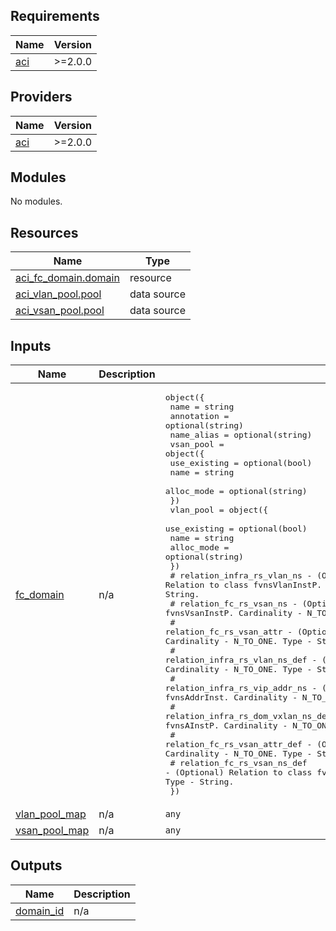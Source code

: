 <!-- BEGIN_TF_DOCS -->
## Requirements

| Name | Version |
|------|---------|
| <a name="requirement_aci"></a> [aci](#requirement\_aci) | >=2.0.0 |

## Providers

| Name | Version |
|------|---------|
| <a name="provider_aci"></a> [aci](#provider\_aci) | >=2.0.0 |

## Modules

No modules.

## Resources

| Name | Type |
|------|------|
| [aci_fc_domain.domain](https://registry.terraform.io/providers/CiscoDevNet/aci/latest/docs/resources/fc_domain) | resource |
| [aci_vlan_pool.pool](https://registry.terraform.io/providers/CiscoDevNet/aci/latest/docs/data-sources/vlan_pool) | data source |
| [aci_vsan_pool.pool](https://registry.terraform.io/providers/CiscoDevNet/aci/latest/docs/data-sources/vsan_pool) | data source |

## Inputs

| Name | Description | Type | Default | Required |
|------|-------------|------|---------|:--------:|
| <a name="input_fc_domain"></a> [fc\_domain](#input\_fc\_domain) | n/a | <pre>object({<br>    name       = string<br>    annotation = optional(string)<br>    name_alias = optional(string)<br>    vsan_pool  = object({<br>      use_existing  = optional(bool)<br>      name          = string<br>      alloc_mode    = optional(string)<br>    })<br>    vlan_pool  = object({<br>      use_existing  = optional(bool)<br>      name          = string<br>      alloc_mode    = optional(string)<br>    })<br>    # relation_infra_rs_vlan_ns - (Optional) Relation to class fvnsVlanInstP. Cardinality - N_TO_ONE. Type - String.<br>    # relation_fc_rs_vsan_ns - (Optional) Relation to class fvnsVsanInstP. Cardinality - N_TO_ONE. Type - String.<br>    # relation_fc_rs_vsan_attr - (Optional) Relation to class fcVsanAttrP. Cardinality - N_TO_ONE. Type - String.<br>    # relation_infra_rs_vlan_ns_def - (Optional) Relation to class fvnsAInstP. Cardinality - N_TO_ONE. Type - String.<br>    # relation_infra_rs_vip_addr_ns - (Optional) Relation to class fvnsAddrInst. Cardinality - N_TO_ONE. Type - String.<br>    # relation_infra_rs_dom_vxlan_ns_def - (Optional) Relation to class fvnsAInstP. Cardinality - N_TO_ONE. Type - String.<br>    # relation_fc_rs_vsan_attr_def - (Optional) Relation to class fcVsanAttrP. Cardinality - N_TO_ONE. Type - String.<br>    # relation_fc_rs_vsan_ns_def - (Optional) Relation to class fvnsAVsanInstP. Cardinality - N_TO_ONE. Type - String.<br>  })</pre> | n/a | yes |
| <a name="input_vlan_pool_map"></a> [vlan\_pool\_map](#input\_vlan\_pool\_map) | n/a | `any` | n/a | yes |
| <a name="input_vsan_pool_map"></a> [vsan\_pool\_map](#input\_vsan\_pool\_map) | n/a | `any` | n/a | yes |

## Outputs

| Name | Description |
|------|-------------|
| <a name="output_domain_id"></a> [domain\_id](#output\_domain\_id) | n/a |
<!-- END_TF_DOCS -->